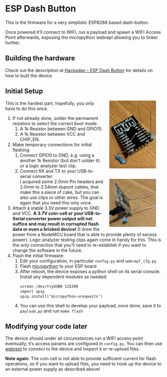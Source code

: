 # ESP Dash Button

This is the firmware for a very simplistic ESP8266 based dash-button.

Once powered it’ll connect to WIFI, run a payload and spawn a WIFI Access Point
afterwards, exposing the micropython webrepl allowing you to tinker further.

## Building the hardware

Check out the description at [Hackaday – ESP Dash Button](https://hackaday.io/project/29192-match-box-esp-dash-button)
for details on how to built the device.

## Initial Setup

<img src="imgs/espbutton08.jpg" alt="permanent resistors" width="150" height="218.5" hspace="20" align="right" />

This is the hardest part, hopefully, you only have to do this once.

1. If not already done, solder the permanent resistors to select the correct boot mode:
   1. A 1k Resistor between GND and GPIO15.
   2. A 1k Resistor between VCC and CHIP\_EN.
2. Make temporary connections for initial flashing:
   1. Connect GPIO0 to GND, e.g. using a another 1k Resistor (but don't solder
      it) or a logic analyzer test clip.
   2. Connect RX and TX to your USB-to-serial converter.<br>
      <img alt="serial connection" src="imgs/espbutton10.jpg" width="150" height="154.25" align="right" hspace="20" />
      I acquired some 2.0mm Pin headers and 2.0mm to 2.54mm dupont cables,
      that make this a piece of cake, but you can also use clips or other
      wires. The goal is again that you need this only once.
3. Attach a stable 3.3V power supply to GND and VCC.
   **A 3.7V coin-cell or your USB-to-Serial converter power output will not
   suffice and may result in corrupted flash data or even a bricked device!**
   (I drew the power from a NodeMCU board that is able to provide plenty of
   excess power). Logic analyzer testing clips again come in handy for this.
   This is the only connection that you’ll need to re-establish if you want
   to change the software in the future.
4. Flash the initial firmware:
   1. Edit your configuration, in particular `config.py` and `webrepl_cfg.py`
   2. Flash [micropython](http://docs.micropython.org/en/latest/esp8266/esp8266/tutorial/intro.html#deploying-the-firmware) to your ESP board
   3. After reboot, the device exposes a python shell on its serial console.
      Install any dependent modules as needed:
      ```
      screen /dev/ttyUSB0 115200
      import upip
      upip.install('micropython-urequests')
      ```
   4. You can use this shell to develop your payload, once done, save it to
      `payload.py` and run `make flash`

## Modifying your code later

The device should under all circumstances run a WIFI access point eventually,
it’s access params are configured in `config.py`.
You can then use [webrepl](https://github.com/micropython/webrepl) to connect
to the device and inspect it or re-upload files.

**Note again:** The coin cell is not able to provide sufficient current for
flash operations, so if you want to upload files, you need to hook up the device
to an external power supply as described above!

